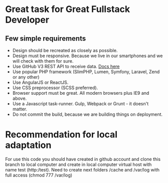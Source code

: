 # Great task for Great Fullstack Developer

## Few simple requirements

- Design should be recreated as closely as possible.
- Design must be responsive. Because we live in our smartphones and we will check with them for sure.
- Use GitHub V3 REST API to receive data. [Docs here](https://developer.github.com/v3/)
- Use popular PHP framework (SlimPHP, Lumen, Symfony, Laravel, Zend or any other)
- Use AngularJS or ReactJS.
- Use CSS preprocessor (SCSS preferred).
- Browser support must be great. All modern browsers plus IE9 and above.
- Use a Javascript task-runner. Gulp, Webpack or Grunt - it doesn't matter.
- Do not commit the build, because we are building things on deployment.

# Recommendation for local adaptation

For use this code you should have created in github account and clone this branch to local computer 
and create in local computer virtual host with name test (http:/test).
Need to create next folders /cache and /var/log with full access (chmod 777 /var/log)